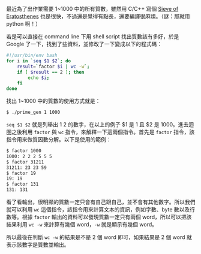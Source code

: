 <!--
[date]: 2013-05-14
[title]: 在 CLI 下產生質數表
[name]: generate-prime-number-in-cli
[tag]: CLI | 命令列介面, Unix, prime | 質數
-->

最近為了出作業需要 1~1000 中的所有質數，雖然用 C/C++ 寫個 [Sieve of Eratosthenes][sieve] 也是很快，不過還是覺得有點長，還要編譯很麻煩。（謎：那就用 python 啊！）

若是可以直接在 command line 下用 shell script 找出質數該有多好，於是 Google 了一下，找到了些資料，並修改了一下變成以下的程式碼：

```bash
#!/usr/bin/env bash
for i in `seq $1 $2`; do
	result=`factor $i | wc -w`;
	if [ $result == 2 ]; then
		echo $i;
	fi
done
```

找出 1~1000 中的質數的使用方式就是：

```bash
$ ./prime_gen 1 1000
```

`seq $1 $2` 就是列舉出 $1~$2 的數字，在以上的例子 $1 是 1 且 $2 是 1000。進去迴圈之後利用 `factor` 與 `wc` 指令，來解釋一下這兩個指令。首先是 `factor` 指令，該指令用來做質因數分解。以下是使用的範例：

```bash
$ factor 1000
1000: 2 2 2 5 5 5
$ factor 31211
31211: 23 23 59
$ factor 19
19: 19
$ factor 131
131: 131
```

看了看輸出，很明顯的質數一定只會有自己跟自己，並不會有其他數字。所以我們就可以利用 `wc` 這個指令，該指令用來計算文本的資訊，例如字數、byte 數以及行數等。根據 `factor` 輸出的資料可以發現質數一定只有兩個 word，所以可以把該結果利用 `wc -w` 來計算有幾個 word，`-w` 就是顯示有幾個 word。

所以最後在判斷 `wc -w` 的結果是不是 2 個 word 即可，如果結果是 2 個 word 就表示該數字是質數並輸出。
	
[sieve]: http://blog.kuoe0.ch/posts/67538/prime-table-sieve-of-eratosthenes

